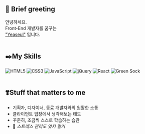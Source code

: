 ## 🌟 <strong>Brief greeting</strong>

안녕하세요.<br />
Front-End 개발자를 꿈꾸는<br />
<ins>"Yeaseul"</ins> 입니다.
<br />
<br />

## ✒️My Skills
![HTML5](https://img.shields.io/badge/html5-%23E34F26.svg?style=for-the-badge&logo=html5&logoColor=white)
	![CSS3](https://img.shields.io/badge/css3-%231572B6.svg?style=for-the-badge&logo=css3&logoColor=white)
 ![JavaScript](https://img.shields.io/badge/javascript-%23323330.svg?style=for-the-badge&logo=javascript&logoColor=%23F7DF1E)
 ![jQuery](https://img.shields.io/badge/jquery-%230769AD.svg?style=for-the-badge&logo=jquery&logoColor=white)
 ![React](https://img.shields.io/badge/react-%2320232a.svg?style=for-the-badge&logo=react&logoColor=%2361DAFB)
![Green Sock](https://img.shields.io/badge/green%20sock-88CE02?style=for-the-badge&logo=greensock&logoColor=white)
<br />
<br />

## ❣️Stuff that matters to me
- 기획자, 디자이너, 동료 개발자와의 원활한 소통
- 클라이언트 입장에서 생각해보는 태도
- 꾸준히, 조금씩 스스로 학습하는 습관
- 🫏 <em>스트레스 관리도 잊지 말기</em>

